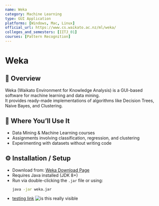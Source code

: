 ```yaml
---
name: Weka
category: Machine Learning
type: GUI Application
platforms: [Windows, Mac, Linux]
official_url: https://www.cs.waikato.ac.nz/ml/weka/
colleges_and_semesters: [IITJ_01] 
courses: [Pattern Recognition]
---
```

# Weka

## 📌 Overview
Weka (Waikato Environment for Knowledge Analysis) is a GUI-based software for machine learning and data mining.  
It provides ready-made implementations of algorithms like Decision Trees, Naive Bayes, and Clustering.

## 🧠 Where You’ll Use It
- Data Mining & Machine Learning courses
- Assignments involving classification, regression, and clustering
- Experimenting with datasets without writing code

## ⚙️ Installation / Setup
- Download from: [Weka Download Page](https://www.cs.waikato.ac.nz/ml/weka/)
- Requires Java installed (JDK 8+)
- Run via double-clicking the `.jar` file or using:
  ```bash
  java -jar weka.jar

- [testing link](/CONTRIBUTING.md)
![is this really visible](/testing.png)
